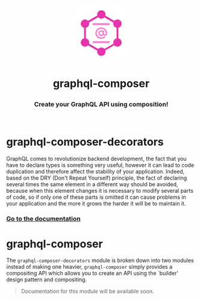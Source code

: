 <p align="center">
  <img src="https://raw.githubusercontent.com/OwenCalvin/graphql-composer-decorators/master/docs/.vuepress/public/logo.png" width="150px">
  <h1 align="center">
    <p align="center">
      graphql-composer
    </p>
    <h3 align="center">
      Create your GraphQL API using composition!
    </h3>
  </h1>
  <br/>
</p>


# graphql-composer-decorators
GraphQL comes to revolutionize backend development, the fact that you have to declare types is something very useful, however it can lead to code duplication and therefore affect the stability of your application. Indeed, based on the DRY (Don't Repeat Yourself) principle, the fact of declaring several times the same element in a different way should be avoided, because when this element changes it is necessary to modify several parts of code, so if only one of these parts is omitted it can cause problems in your application and the more it grows the harder it will be to maintain it.

### [Go to the documentation](https://owencalvin.github.io/graphql-composer-decorators/)

# graphql-composer
The `graphql-composer-decorators` module is broken down into two modules instead of making one heavier, `graphql-composer` simply provides a compositing API which allows you to create an API using the `builder' design pattern and compositing.
> Documentation for this module will be available soon.
